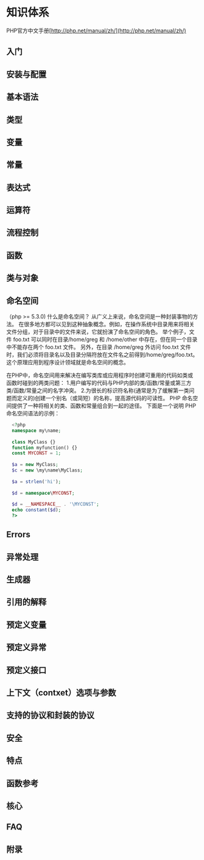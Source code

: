 知识体系
============
PHP官方中文手册[http://php.net/manual/zh/](http://php.net/manual/zh/)

入门
-----

安装与配置
---------

基本语法
--------

类型
-----

变量
-----

常量
-----

表达式
------

运算符
------

流程控制
-------

函数
-----

类与对象
-------

命名空间
--------
（php >= 5.3.0)
什么是命名空间？
从广义上来说，命名空间是一种封装事物的方法。
在很多地方都可以见到这种抽象概念。例如，在操作系统中目录用来将相关文件分组，对于目录中的文件来说，它就扮演了命名空间的角色。
举个例子，文件 foo.txt 可以同时在目录/home/greg 和 /home/other 中存在，但在同一个目录中不能存在两个 foo.txt 文件。
另外，在目录 /home/greg 外访问 foo.txt 文件时，我们必须将目录名以及目录分隔符放在文件名之前得到/home/greg/foo.txt。
这个原理应用到程序设计领域就是命名空间的概念。

在PHP中，命名空间用来解决在编写类库或应用程序时创建可重用的代码如类或函数时碰到的两类问题：
1.用户编写的代码与PHP内部的类/函数/常量或第三方类/函数/常量之间的名字冲突。
2.为很长的标识符名称(通常是为了缓解第一类问题而定义的)创建一个别名（或简短）的名称，提高源代码的可读性。
PHP 命名空间提供了一种将相关的类、函数和常量组合到一起的途径。
下面是一个说明 PHP 命名空间语法的示例：
```php
  <?php
  namespace my\name; 
  
  class MyClass {}
  function myfunction() {}
  const MYCONST = 1;
  
  $a = new MyClass;
  $c = new \my\name\MyClass; 
  
  $a = strlen('hi'); 
  
  $d = namespace\MYCONST; 
  
  $d = __NAMESPACE__ . '\MYCONST';
  echo constant($d); 
  ?>
```





Errors
-------

异常处理
--------

生成器
------

引用的解释
---------

预定义变量
---------

预定义异常
---------

预定义接口
---------

上下文（contxet）选项与参数
---------------------------

支持的协议和封装的协议
----------------------

安全
-----

特点
-----

函数参考
-------

核心
------


FAQ
-----


附录
-----
